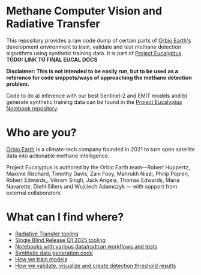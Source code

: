 # Methane Computer Vision and Radiative Transfer

This repository provides a raw code dump of certain parts of [Orbio Earth's](https://www.orbio.earth/) development environment to train, validate and test methane detection algorithms using synthetic training data. It is part of [Project Eucalyptus](TODO). **TODO: LINK TO FINAL EUCAL DOCS**

**Disclaimer: This is not intended to be easily run, but to be used as a reference for code snippets/ways of approaching the methane detection problem.**

Code to do a) inference with our best Sentinel-2 and EMIT models and b) generate synthetic training data can be found in the [Project Eucalyptus Notebook repository](https://github.com/Orbio-Earth/Project-Eucalyptus).


# Who are you?
[Orbio Earth](https://www.orbio.earth/) is a climate-tech company founded in 2021 to turn open satellite data into actionable methane intelligence.

Project Eucalyptus is authored by the Orbio Earth team—Robert Huppertz, Maxime Rischard, Timothy Davis, Zani Fooy, Mahrukh Niazi, Philip Popien, Robert Edwards,, Vikram Singh, Jack Angela, Thomas Edwards, Maria Navarette, Diehl Sillers and Wojciech Adamczyk — with support from external collaborators.

# What can I find where?
- [Radiative Transfer tooling](radtran/README.md)
- [Single Blind Release Q1 2025 tooling](methane-cv/sbr_2025/)
- [Notebooks with various data/radtran workflows and tests](methane-cv/notebooks/)
- [Synthetic data generation code](methane-cv/src/data/)
- [How we train models](methane-cv/src/training/training_script.py)
- [How we validate, visualize and create detection threshold results](methane-cv/src/validation)
